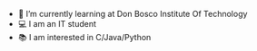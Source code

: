 
- 🌱 I’m currently learning at Don Bosco Institute Of Technology
- 💻 I am an IT student
- 📚 I am interested in C/Java/Python

